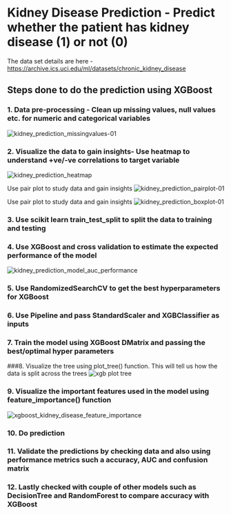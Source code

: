 # Kidney Disease Prediction - Predict whether the patient has kidney disease (1) or not (0)
The data set details are here - https://archive.ics.uci.edu/ml/datasets/chronic_kidney_disease

## Steps done to do the prediction using XGBoost

### 1. Data pre-processing - Clean up missing values, null values etc. for numeric and categorical variables
![kidney_prediction_missingvalues-01](https://user-images.githubusercontent.com/34105353/51875882-5e59fe00-232c-11e9-92a2-7b7f69829356.png)

### 2. Visualize the data to gain insights- Use heatmap to understand +ve/-ve correlations to target variable
![kidney_prediction_heatmap](https://user-images.githubusercontent.com/34105353/51875881-5e59fe00-232c-11e9-9a8f-a3d3b6b8be5e.png)

Use pair plot to study data and gain insights
![kidney_prediction_pairplot-01](https://user-images.githubusercontent.com/34105353/51875878-5dc16780-232c-11e9-8311-23f6130ee441.png)

Use pair plot to study data and gain insights
![kidney_prediction_boxplot-01](https://user-images.githubusercontent.com/34105353/51876161-3e770a00-232d-11e9-90ea-4ce79f5621ba.png)

### 3. Use scikit learn train_test_split to split the data to training and testing

### 4. Use XGBoost and cross validation to estimate the expected performance of the model
![kidney_prediction_model_auc_performance](https://user-images.githubusercontent.com/34105353/51875883-5e59fe00-232c-11e9-85b9-b88295d5db4c.png)

### 5. Use RandomizedSearchCV to get the best hyperparameters for XGBoost

### 6. Use Pipeline and pass StandardScaler and XGBClassifier as inputs

### 7. Train the model using XGBoost DMatrix and passing the best/optimal hyper parameters

###8. Visualize the tree using plot_tree() function. This will tell us how the data is split across the trees
![xgb plot tree](https://user-images.githubusercontent.com/34105353/51875879-5dc16780-232c-11e9-94ab-0024b76fbe4c.png)

### 9. Visualize the important features used in the model using feature_importance() function
![xgboost_kidney_disease_feature_importance](https://user-images.githubusercontent.com/34105353/51875880-5e59fe00-232c-11e9-8922-f35237944ac6.png)

### 10. Do prediction

### 11. Validate the predictions by checking data and also using performance metrics such a accuracy, AUC and confusion matrix

### 12. Lastly checked with couple of other models such as DecisionTree and RandomForest to compare accuracy with XGBoost

